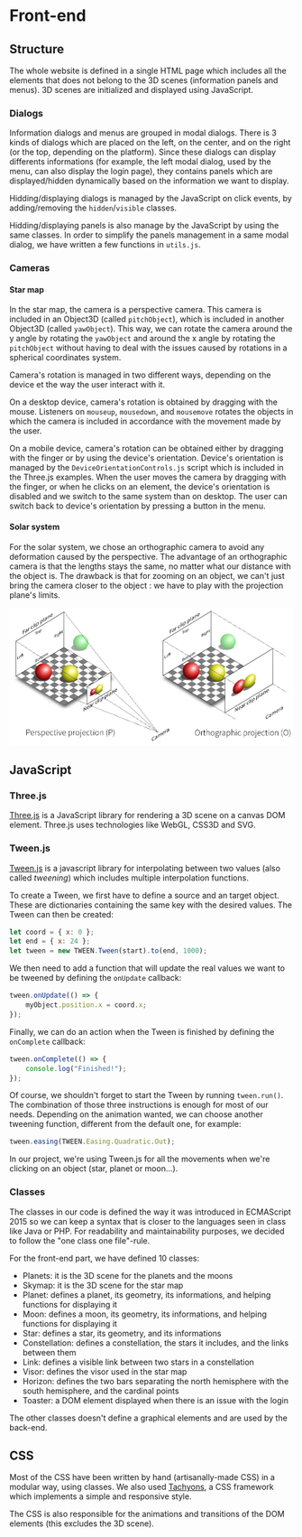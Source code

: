 # Front-end

## Structure

The whole website is defined in a single HTML page which includes all the elements that does not belong to the 3D scenes (information panels and menus). 3D scenes are initialized and displayed using JavaScript.

### Dialogs

Information dialogs and menus are grouped in modal dialogs. There is 3 kinds of dialogs which are placed on the left, on the center, and on the right (or the top, depending on the platform). Since these dialogs can display differents informations (for example, the left modal dialog, used by the menu, can also display the login page), they contains panels which are displayed/hidden dynamically based on the information we want to display.

Hidding/displaying dialogs is managed by the JavaScript on click events, by adding/removing the `hidden`/`visible` classes.

Hidding/displaying panels is also manage by the JavaScript by using the same classes. In order to simplify the panels management in a same modal dialog, we have written a few functions in `utils.js`.

### Cameras

#### Star map

In the star map, the camera is a perspective camera. This camera is included in an Object3D (called `pitchObject`), which is included in another Object3D (called `yawObject`). This way, we can rotate the camera around the y angle by rotating the `yawObject` and around the x angle by rotating the `pitchObject` without having to deal with the issues caused by rotations in a spherical coordinates system.

Camera's rotation is managed in two different ways, depending on the device et the way the user interact with it.

On a desktop device, camera's rotation is obtained by dragging with the mouse. Listeners on `mouseup`, `mousedown`, and `mousemove` rotates the objects in which the camera is included in accordance with the movement made by the user.

On a mobile device, camera's rotation can be obtained either by dragging with the finger or by using the device's orientation. Device's orientation is managed by the `DeviceOrientationControls.js` script which is included in the Three.js examples. When the user moves the camera by dragging with the finger, or when he clicks on an element, the device's orientation is disabled and we switch to the same system than on desktop. The user can switch back to device's orientation by pressing a button in the menu.

#### Solar system

For the solar system, we chose an orthographic camera to avoid any deformation caused by the perspective. The advantage of an orthographic camera is that the lengths stays the same, no matter what our distance with the object is. The drawback is that for zooming on an object, we can't just bring the camera closer to the object : we have to play with the projection plane's limits.

![Perspective camera vs orthographic camera](./res/cameras.png)

## JavaScript

### Three.js

[Three.js](https://threejs.org/) is a JavaScript library for rendering a 3D scene on a canvas DOM element. Three.js uses technologies like WebGL, CSS3D and SVG.

### Tween.js

[Tween.js](https://github.com/tweenjs/tween.js/) is a javascript library for interpolating between two values (also called *tweening*) which includes multiple interpolation functions.

To create a Tween, we first have to define a source and an target object. These are dictionaries containing the same key with the desired values. The Tween can then be created:

```javascript
let coord = { x: 0 };
let end = { x: 24 };
let tween = new TWEEN.Tween(start).to(end, 1000);
```

We then need to add a function that will update the real values we want to be tweened by defining the `onUpdate` callback:

```javascript
tween.onUpdate(() => {
	myObject.position.x = coord.x;
});
```

Finally, we can do an action when the Tween is finished by defining the `onComplete` callback:

```javascript
tween.onComplete(() => {
	console.log("Finished!");
});
```

Of course, we shouldn't forget to start the Tween by running `tween.run()`. The combination of those three instructions is enough for most of our needs. Depending on the animation wanted, we can choose another tweening function, different from the default one, for example:

```javascript
tween.easing(TWEEN.Easing.Quadratic.Out);
```

In our project, we're using Tween.js for all the movements when we're clicking on an object (star, planet or moon...).

### Classes

The classes in our code is defined the way it was introduced in ECMAScript 2015 so we can keep a syntax that is closer to the languages seen in class like Java or PHP. For readability and maintainability purposes, we decided to follow the "one class one file"-rule.

For the front-end part, we have defined 10 classes:

* Planets: it is the 3D scene for the planets and the moons
* Skymap: it is the 3D scene for the star map
* Planet: defines a planet, its geometry, its informations, and helping functions for displaying it
* Moon: defines a moon, its geometry, its informations, and helping functions for displaying it
* Star: defines a star, its geometry, and its informations
* Constellation: defines a constellation, the stars it includes, and the links between them
* Link: defines a visible link between two stars in a constellation
* Visor: defines the visor used in the star map
* Horizon: defines the two bars separating the north hemisphere with the south hemisphere, and the cardinal points
* Toaster: a DOM element displayed when there is an issue with the login

The other classes doesn't define a graphical elements and are used by the back-end.

## CSS

Most of the CSS have been written by hand (artisanally-made CSS) in a modular way, using classes. We also used [Tachyons](https://tachyons.io), a CSS framework which implements a simple and responsive style.

The CSS is also responsible for the animations and transitions of the DOM elements (this excludes the 3D scene).